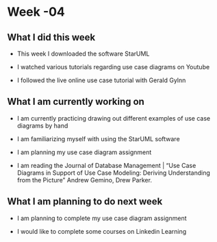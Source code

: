 # Week -04

## What I did this week

- This week I downloaded the software StarUML

- I watched various tutorials regarding use case diagrams on Youtube

- I followed the live online use case tutorial with Gerald Gylnn



## What I am currently working on

- I am currently practicing drawing out different examples of use case diagrams by hand 

- I am familiarizing myself with using the StarUML software

- I am planning my use case diagram assignment 

- I am reading  the Journal of Database Management | “Use Case Diagrams in Support of Use Case Modeling: Deriving Understanding from the Picture” Andrew Gemino, Drew Parker.



## What I am planning to do next week

- I am planning to complete my use case diagram assignment

- I would like to complete some courses on Linkedin Learning
